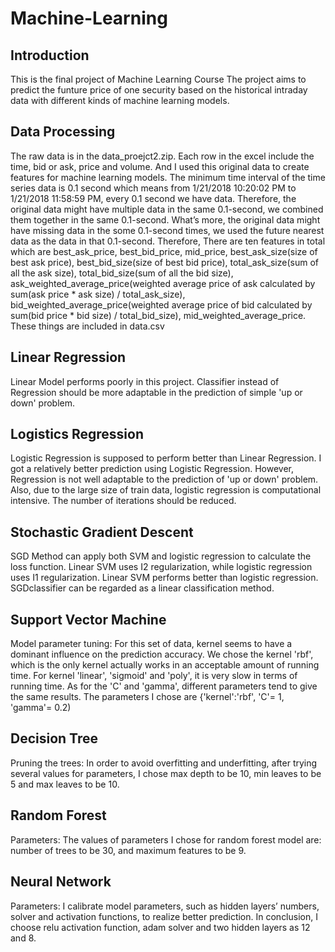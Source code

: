 # Machine-Learning
## Introduction
This is the final project of Machine Learning Course
The project aims to predict the funture price of one security based on the historical intraday data with different kinds of machine learning models.
## Data Processing
The raw data is in the data_proejct2.zip. Each row in the excel include the time, bid or ask, price and volume. And I used this original data to create features for machine learning models. 
The minimum time interval of the time series data is 0.1 second which means from 1/21/2018  10:20:02 PM to 1/21/2018  11:58:59 PM, every 0.1 second we have data. Therefore, the original data might have multiple data in the same 0.1-second, we combined them together in the same 0.1-second. What’s more, the original data might have missing data in the some 0.1-second times, we used the future nearest data as the data in that 0.1-second.
Therefore, There are ten features in total which are best_ask_price, best_bid_price, mid_price, best_ask_size(size of best ask price), best_bid_size(size of best bid price), total_ask_size(sum of all the ask size), total_bid_size(sum of all the bid size), ask_weighted_average_price(weighted average price of ask calculated by sum(ask price * ask size) / total_ask_size), bid_weighted_average_price(weighted average price of bid calculated by sum(bid price * bid size) / total_bid_size), mid_weighted_average_price. These things are included in data.csv
## Linear Regression
Linear Model performs poorly in this project. Classifier instead of Regression should be more adaptable in the prediction of simple 'up or down' problem.
## Logistics Regression
Logistic Regression is supposed to perform better than Linear Regression. I got a relatively better prediction using Logistic Regression.
However, Regression is not well adaptable to the prediction of 'up or down' problem. Also, due to the large size of train data, logistic regression is computational intensive. The number of iterations should be reduced.
## Stochastic Gradient Descent
SGD Method can apply both SVM and logistic regression to calculate the loss function. Linear SVM uses I2 regularization, while logistic regression uses I1 regularization.
Linear SVM performs better than logistic regression.
SGDclassifier can be regarded as a linear classification method.
## Support Vector Machine
Model parameter tuning: For this set of data, kernel seems to have a dominant influence on the prediction accuracy. We chose the kernel 'rbf', which is the only kernel actually works in an acceptable amount of running time. For kernel 'linear', 'sigmoid' and 'poly', it is very slow in terms of running time. As for the 'C' and 'gamma', different parameters tend to give the same results. The parameters I chose are {'kernel':'rbf', 'C'= 1, 'gamma'= 0.2) 
## Decision Tree
Pruning the trees: In order to avoid overfitting and underfitting, after trying several values for parameters, I chose max depth to be 10, min leaves to be 5 and max leaves to be 10.
## Random Forest
Parameters: The values of parameters I chose for random forest model are: number of trees to be 30, and maximum features to be 9.
## Neural Network
Parameters: I calibrate model parameters, such as hidden layers’ numbers, solver and activation functions, to realize better prediction. In conclusion, I choose relu activation function, adam solver and two hidden layers as 12 and 8.


